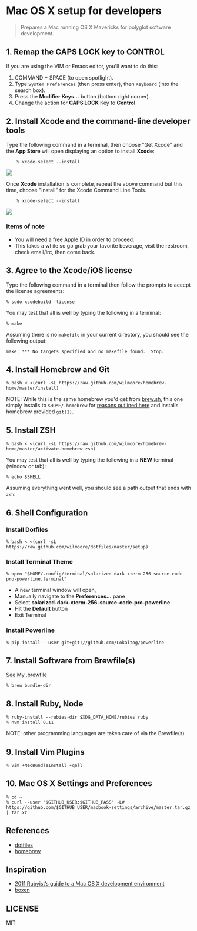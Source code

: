# Mac OS X setup for developers

> Prepares a Mac running OS X Mavericks for polyglot software development.

## 1. Remap the CAPS LOCK key to CONTROL

If you are using the VIM or Emacs editor, you'll want to do this:

1. COMMAND + SPACE (to open spotlight).
2. Type `System Preferences` (then press enter), then `Keyboard` (into the search box).
3. Press the __Modifier Keys…__ button (bottom right corner).
4. Change the action for **CAPS LOCK** Key to **Control**.

## 2. Install Xcode and the command-line developer tools

Type the following command in a terminal, then choose "Get Xcode" and the **App Store** will open displaying an option to install **Xcode**:

        % xcode-select --install

   ![](https://cloudup.com/cq4or0NPqnD+)

Once **Xcode** installation is complete, repeat the above command but this time, choose "Install" for the Xcode Command Line Tools.

        % xcode-select --install

   ![](https://cloudup.com/cq4or0NPqnD+)

### Items of note

- You will need a free Apple ID in order to proceed.
- This takes a while so go grab your favorite beverage, visit the restroom, check email/irc, then come back.

## 3. Agree to the Xcode/iOS license

Type the following command in a terminal then follow the prompts to accept the license agreements:

    % sudo xcodebuild -license
    
You may test that all is well by typing the following in a terminal:

    % make
    
Assuming there is no `makefile` in your current directory, you should see the following output:

    make: *** No targets specified and no makefile found.  Stop.

## 4. Install Homebrew and Git

    % bash < <(curl -sL https://raw.github.com/wilmoore/homebrew-home/master/install)
    
NOTE: While this is the same homebrew you'd get from [brew.sh](http://brew.sh), this one simply installs to `$HOME/.homebrew` for [reasons outlined here](https://github.com/wilmoore/homebrew-home/wiki/Rationale) and installs homebrew provided `git(1)`.

## 5. Install ZSH

    % bash < <(curl -sL https://raw.github.com/wilmoore/homebrew-home/master/activate-homebrew-zsh)

You may test that all is well by typing the following in a __NEW__ terminal (window or tab):

    % echo $SHELL

Assuming everything went well, you should see a path output that ends with `zsh`:

## 6. Shell Configuration

### Install Dotfiles

    % bash < <(curl -sL https://raw.github.com/wilmoore/dotfiles/master/setup)

### Install Terminal Theme

    % open "$HOME/.config/terminal/solarized-dark-xterm-256-source-code-pro-powerline.terminal"
    
- A new terminal window will open,  
- Manually navigate to the **Preferences...** pane
- Select __solarized-dark-xterm-256-source-code-pro-powerline__
- Hit the **Default** button
- Exit Terminal

### Install Powerline

    % pip install --user git+git://github.com/Lokaltog/powerline

## 7. Install Software from Brewfile(s)

[See My .brewfile](http://git.io/vrgfLw)

    % brew bundle-dir

## 8. Install Ruby, Node

    % ruby-install --rubies-dir $XDG_DATA_HOME/rubies ruby
    % nvm install 0.11

NOTE: other programming languages are taken care of via the Brewfile(s).

## 9. Install Vim Plugins

    % vim +NeoBundleInstall +qall

## 10. Mac OS X Settings and Preferences

    % cd ~
    % curl --user "$GITHUB_USER:$GITHUB_PASS" -L# https://github.com/$GITHUB_USER/macbook-settings/archive/master.tar.gz | tar xz

## References

- [dotfiles]
- [homebrew]

## Inspiration

- [2011 Rubyist’s guide to a Mac OS X development environment](http://robots.thoughtbot.com/post/8700977975/2011-rubyists-guide-to-a-mac-os-x-development)
- [boxen](https://github.com/boxen/our-boxen)

## LICENSE

  MIT

[dotfiles]: https://github.com/wilmoore/dotfiles
[homebrew]: https://github.com/wilmoore/homebrew-home

